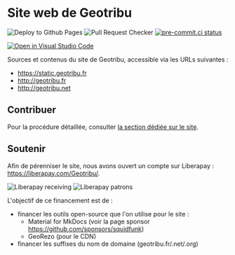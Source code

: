 # Site web de Geotribu

![Deploy to Github Pages](https://github.com/geotribu/website/workflows/Deploy%20to%20Github%20Pages/badge.svg)
![Pull Request Checker](https://github.com/geotribu/website/workflows/Pull%20Request%20Checker/badge.svg)
[![pre-commit.ci status](https://results.pre-commit.ci/badge/github/geotribu/website/master.svg)](https://results.pre-commit.ci/latest/github/geotribu/website/master)

[![Open in Visual Studio Code](https://open.vscode.dev/badges/open-in-vscode.svg)](https://open.vscode.dev/geotribu/website)

Sources et contenus du site de Geotribu, accessible via les URLs suivantes :

- <https://static.geotribu.fr>
- <http://geotribu.fr>
- <http://geotribu.net>

## Contribuer

Pour la procédure détaillée, consulter [la section dédiée sur le site](https://static.geotribu.fr/contribuer/introduction/).

## Soutenir

Afin de pérenniser le site, nous avons ouvert un compte sur Liberapay : <https://liberapay.com/Geotribu/>.

![Liberapay receiving](https://img.shields.io/liberapay/receives/Geotribu?color=green&label=re%C3%A7oit&style=flat-square)
![Liberapay patrons](https://img.shields.io/liberapay/patrons/Geotribu?color=blue&label=soutiens&style=flat-square)

L'objectif de ce financement est de :

- financer les outils open-source que l'on utilise pour le site :
    - Material for MkDocs (voir la page sponsor <https://github.com/sponsors/squidfunk>)
    - GeoRezo (pour le CDN)
- financer les suffixes du nom de domaine (geotribu.fr/.net/.org)
